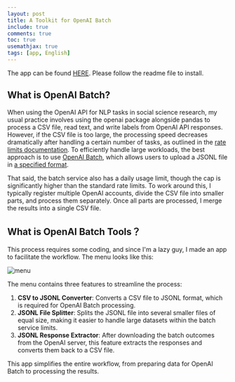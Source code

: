 ```yaml
---
layout: post
title: A Toolkit for OpenAI Batch
include: true
comments: true
toc: true
usemathjax: true
tags: [app, English]
---
```


The app can be found [HERE](https://github.com/zheqiaochen/openaibatch). Please follow the readme file to install.

## What is OpenAI Batch?
When using the OpenAI API for NLP tasks in social science research, my usual practice involves using the openai package alongside pandas to process a CSV file, read text, and write labels from OpenAI API responses. However, if the CSV file is too large, the processing speed decreases dramatically after handling a certain number of tasks, as outlined in the [rate limits documentation](https://platform.openai.com/docs/guides/rate-limits). To efficiently handle large workloads, the best approach is to use [OpenAI Batch](https://platform.openai.com/docs/guides/batch), which allows users to upload a JSONL file in [a specified format](https://platform.openai.com/docs/guides/batch#1-preparing-your-batch-file).

That said, the batch service also has a daily usage limit, though the cap is significantly higher than the standard rate limits. To work around this, I typically register multiple OpenAI accounts, divide the CSV file into smaller parts, and process them separately. Once all parts are processed, I merge the results into a single CSV file.

## What is OpenAI Batch Tools？

This process requires some coding, and since I'm a lazy guy, I made an app to facilitate the workflow. The menu looks like this:

![menu](https://i.ibb.co/Y2gFd1n/Screenshot-2024-11-21-at-11-46-32-PM.png)

The menu contains three features to streamline the process:

1. **CSV to JSONL Converter**: Converts a CSV file to JSONL format, which is required for OpenAI Batch processing.
2. **JSONL File Splitter**: Splits the JSONL file into several smaller files of equal size, making it easier to handle large datasets within the batch service limits.
3. **JSONL Response Extractor**: After downloading the batch outcomes from the OpenAI server, this feature extracts the responses and converts them back to a CSV file.

This app simplifies the entire workflow, from preparing data for OpenAI Batch to processing the results.
